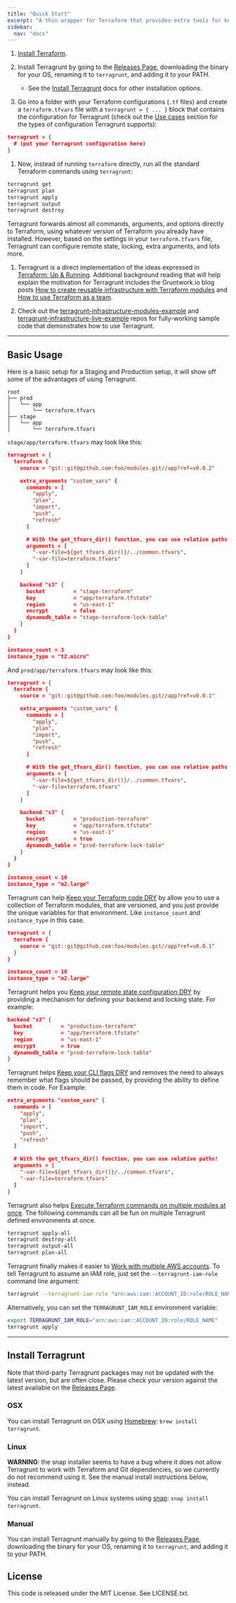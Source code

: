 ```yaml
---
title: "Quick Start"
excerpt: "A thin wrapper for Terraform that provides extra tools for keeping your Terraform configurations DRY, working with multiple Terraform modules, and managing remote state."
sidebar:
  nav: "docs"
---
```


1. [Install Terraform](https://www.terraform.io/intro/getting-started/install.html).

1. Install Terragrunt by going to the [Releases Page](https://github.com/gruntwork-io/terragrunt/releases),
   downloading the binary for your OS, renaming it to `terragrunt`, and adding it to your PATH.
     * See the [Install Terragrunt](#install-terragrunt) docs for other installation options.

1. Go into a folder with your Terraform configurations (`.tf` files) and create a `terraform.tfvars` file with a
   `terragrunt = { ... }` block that contains the configuration for Terragrunt (check out the [Use cases](/use_cases)
   section for the types of configuration Terragrunt supports):

```json
terragrunt = {
  # (put your Terragrunt configuration here)
}
```

1. Now, instead of running `terraform` directly, run all the standard Terraform commands using `terragrunt`:

```bash
terragrunt get
terragrunt plan
terragrunt apply
terragrunt output
terragrunt destroy
```

   Terragrunt forwards almost all commands, arguments, and options directly to Terraform, using whatever version of
   Terraform you already have installed. However, based on the settings in your `terraform.tfvars` file, Terragrunt can
   configure remote state, locking, extra arguments, and lots more.

1. Terragrunt is a direct implementation of the ideas expressed in
   [Terraform: Up & Running](http://www.terraformupandrunning.com). Additional background reading that will help
   explain the motivation for Terragrunt includes the Gruntwork.io blog posts
   [How to create reusable infrastructure with Terraform modules](https://blog.gruntwork.io/how-to-create-reusable-infrastructure-with-terraform-modules-25526d65f73d)
   and [How to use Terraform as a team](https://blog.gruntwork.io/how-to-use-terraform-as-a-team-251bc1104973).

1. Check out the [terragrunt-infrastructure-modules-example](https://github.com/gruntwork-io/terragrunt-infrastructure-modules-example)
   and [terragrunt-infrastructure-live-example](https://github.com/gruntwork-io/terragrunt-infrastructure-live-example)
   repos for fully-working sample code that demonstrates how to use Terragrunt.

----

## Basic Usage

Here is a basic setup for a Staging and Production setup, it will show off some of the advantages of using Terragrunt.

```
root
├── prod
│   └── app
│       └── terraform.tfvars
├── stage
│   └── app
│       └── terraform.tfvars
```

`stage/app/terraform.tfvars` may look like this:

```json
terragrunt = {
  terraform {
    source = "git::git@github.com:foo/modules.git//app?ref=v0.0.2"

    extra_arguments "custom_vars" {
      commands = [
        "apply",
        "plan",
        "import",
        "push",
        "refresh"
      ]

      # With the get_tfvars_dir() function, you can use relative paths!
      arguments = [
        "-var-file=${get_tfvars_dir()}/../common.tfvars",
        "-var-file=terraform.tfvars"
      ]
    }

    backend "s3" {
      bucket         = "stage-terraform"
      key            = "app/terraform.tfstate"
      region         = "us-east-1"
      encrypt        = false
      dynamodb_table = "stage-terraform-lock-table"
    }
  }
}

instance_count = 3
instance_type = "t2.micro"
```

And `prod/app/terraform.tfvars` may look like this:

```json
terragrunt = {
  terraform {
    source = "git::git@github.com:foo/modules.git//app?ref=v0.0.1"

    extra_arguments "custom_vars" {
      commands = [
        "apply",
        "plan",
        "import",
        "push",
        "refresh"
      ]

      # With the get_tfvars_dir() function, you can use relative paths!
      arguments = [
        "-var-file=${get_tfvars_dir()}/../common.tfvars",
        "-var-file=terraform.tfvars"
      ]
    }

    backend "s3" {
      bucket         = "production-terraform"
      key            = "app/terraform.tfstate"
      region         = "us-east-1"
      encrypt        = true
      dynamodb_table = "prod-terraform-lock-table"
    }
  }
}

instance_count = 10
instance_type = "m2.large"
```

Terragrunt can help [Keep your Terraform code DRY](/use_cases/keep-your-terraform-code-dry.md) by allow you to use a collection of Terraform modules, that are versioned, and you just provide the unique variables for that environment. Like `instance_count` and `instance_type` in this case.


```json
terragrunt = {
  terraform {
    source = "git::git@github.com:foo/modules.git//app?ref=v0.0.1"
  }
}

instance_count = 10
instance_type = "m2.large"
```


Terragrunt helps you [Keep your remote state configuration DRY](use_cases/keep-your-remote-state-configuration-dry.md) by providing a mechanism for defining your backend and locking state. For example:

```json
backend "s3" {
  bucket         = "production-terraform"
  key            = "app/terraform.tfstate"
  region         = "us-east-1"
  encrypt        = true
  dynamodb_table = "prod-terraform-lock-table"
}
```

Terragrunt helps [Keep your CLI flags DRY](use_cases/keep-your-cli-flags-dry.md) and removes the need to always remember what flags should be passed, by providing the ability
to define them in code. For Example:

```json
extra_arguments "custom_vars" {
  commands = [
    "apply",
    "plan",
    "import",
    "push",
    "refresh"
  ]

  # With the get_tfvars_dir() function, you can use relative paths!
  arguments = [
    "-var-file=${get_tfvars_dir()}/../common.tfvars",
    "-var-file=terraform.tfvars"
  ]
}
```

Terragrunt also helps [Execute Terraform commands on multiple modules at once](use_cases/execute-terraform-commands-on-multiple-modules-at-once.md). The following commands can all be fun on multiple Terragrunt defined environments at once.

```bash
terragrunt apply-all
terragrunt destroy-all
terragrunt output-all
terragrunt plan-all
```

Terragrunt finally makes it easier to [Work with multiple AWS accounts](use_cases/work-with-multiple-aws-accounts.md).
To tell Terragrunt to assume an IAM role, just set the `--terragrunt-iam-role` command line argument:

```bash
terragrunt --terragrunt-iam-role "arn:aws:iam::ACCOUNT_ID:role/ROLE_NAME" apply
```

Alternatively, you can set the `TERRAGRUNT_IAM_ROLE` environment variable:

```bash
export TERRAGRUNT_IAM_ROLE="arn:aws:iam::ACCOUNT_ID:role/ROLE_NAME"
terragrunt apply
```

-----

## Install Terragrunt

Note that third-party Terragrunt packages may not be updated with the latest version, but are often close.
Please check your version against the latest available on the
[Releases Page](https://github.com/gruntwork-io/terragrunt/releases).

### OSX
You can install Terragrunt on OSX using [Homebrew](https://brew.sh/): `brew install terragrunt`.

### Linux

**WARNING**: the snap installer seems to have a bug where it does not allow Terragrunt to work with Terraform and Git dependencies, so we currently do not recommend using it. See the manual install instructions below, instead.

You can install Terragrunt on Linux systems using [snap](https://snapcraft.io/docs/core/install): `snap install terragrunt`.

### Manual
You can install Terragrunt manually by going to the [Releases Page](https://github.com/gruntwork-io/terragrunt/releases),
downloading the binary for your OS, renaming it to `terragrunt`, and adding it to your PATH.

## License

This code is released under the MIT License. See LICENSE.txt.
